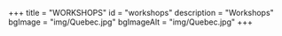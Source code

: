 +++
title = "WORKSHOPS"
id = "workshops"
description = "Workshops"
bgImage = "img/Quebec.jpg"
bgImageAlt = "img/Quebec.jpg"
+++
